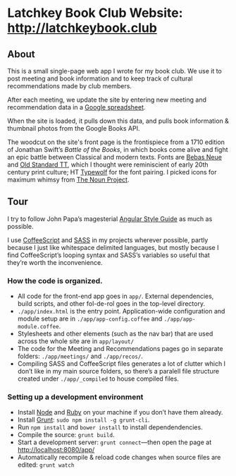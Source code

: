 # Latchkey Book Club Website: http://latchkeybook.club

## About
This is a small single-page web app I wrote for my book club. We use it to post meeting and book information and to keep track of cultural recommendations made by club members.

After each meeting, we update the site by entering new meeting and recommendation data in a [Google spreadsheet](https://docs.google.com/spreadsheets/d/1JBruoPcv0lNNLqP8MtLgtLPYubHREutb1xZTmR0WMdE/edit#gid=0).

When the site is loaded, it pulls down this data, and pulls book information & thumbnail photos from the Google Books API.

The woodcut on the site's front page is the frontispiece from a 1710 edition of Jonathan Swift’s _Battle of the Books_, in which books come alive and fight an epic battle between Classical and modern texts. Fonts are [Bebas Neue](https://www.fontsquirrel.com/fonts/bebas-neue) and [Old Standard TT](https://www.fontsquirrel.com/fonts/old-standard-tt), which I thought were reminiscient of early 20th century print culture; HT [Typewolf](https://www.typewolf.com/) for the font pairing. I picked icons for maximum whimsy from [The Noun Project](https://thenounproject.com/).

## Tour

I try to follow John Papa’s magesterial [Angular Style Guide](https://github.com/johnpapa/angular-styleguide/blob/master/a1/README.md) as much as possible.

I use [CoffeeScript](http://coffeescript.org) and [SASS](http://sass-lang.com) in my projects wherever possible, partly because I just like whitespace delimited languages, but mostly because I find CoffeeScript’s looping syntax and SASS’s variables so useful that they’re worth the inconvenience.

### How the code is organized.
* All code for the front-end app goes in `app/`. External dependencies, build scripts, and other fol-de-rol goes in the top-level directory.
* `./app/index.html` is the entry point. Application-wide configuration and module setup are in `./app/app-config.coffee` and `./app/app-module.coffee`.
* Stylesheets and other elements (such as the nav bar) that are used across the whole site are in `app/layout/`
* The code for the Meeting and Recommendations pages go in separate folders: `./app/meetings/` and `./app/recos/`.
* Compiling SASS and CoffeeScript files generates a lot of clutter which I don’t like in my main source folders, so there’s a paralell file structure created under `./app/_compiled` to house compiled files.

### Setting up a development environment

* Install [Node](https://nodejs.org/) and [Ruby]([https://www.ruby-lang.org/) on your machine if you don’t have them already.
* Install [Grunt](http://gruntjs.com/): `sudo npm install -g grunt-cli`.
* Run `npm install` and `bower install` to install dependendencies.
* Compile the source: `grunt build`.
* Start a development server: `grunt connect`—then open the page at [http://localhost:8080/app/](http://localhost:8080/app/)
* Automatically recompile & reload code changes when source files are edited: `grunt watch`


